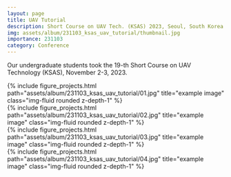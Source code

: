 ```yaml
---
layout: page
title: UAV Tutorial
description: Short Course on UAV Tech. (KSAS) 2023, Seoul, South Korea
img: assets/album/231103_ksas_uav_tutorial/thumbnail.jpg
importance: 231103
category: Conference
---
```


Our undergraduate students took the 19-th Short Course on UAV Technology (KSAS), November 2-3, 2023.

<div class="row">
    <div class="col-sm mt-3 mt-md-0">
        {% include figure_projects.html path="assets/album/231103_ksas_uav_tutorial/01.jpg" title="example image" class="img-fluid rounded z-depth-1" %}
    </div>
</div>

<div class="row">
    <div class="col-sm mt-3 mt-md-0">
        {% include figure_projects.html path="assets/album/231103_ksas_uav_tutorial/02.jpg" title="example image" class="img-fluid rounded z-depth-1" %}
    </div>
</div>

<div class="row">
    <div class="col-sm mt-3 mt-md-0">
        {% include figure_projects.html path="assets/album/231103_ksas_uav_tutorial/03.jpg" title="example image" class="img-fluid rounded z-depth-1" %}
    </div>
</div>

<div class="row">
    <div class="col-sm mt-3 mt-md-0">
        {% include figure_projects.html path="assets/album/231103_ksas_uav_tutorial/04.jpg" title="example image" class="img-fluid rounded z-depth-1" %}
    </div>
</div>
